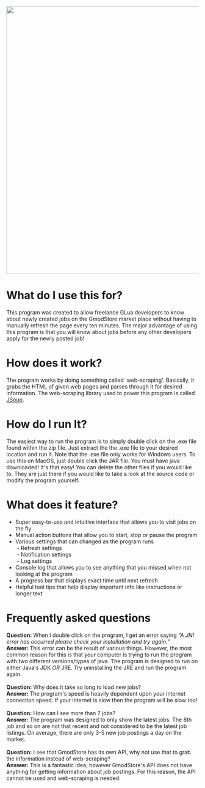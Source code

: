  <img src="https://i.gyazo.com/9485d7571b45399473a1844f82b39940.png" height="auto" width="700">


# What do I use this for?
This program was created to allow freelance GLua developers to know about newly created jobs on the GmodStore market place without having to manually refresh the page every ten minutes. The major advantage of using this program is that you will know about jobs before any other developers apply for the newly posted job!

# How does it work?
The program works by doing something called 'web-scraping'. Basically, it grabs the HTML of given web pages and parses through it for desired information. The web-scraping library used to power this program is called [JSoup](https://jsoup.org/apidocs/).

# How do I run It?
The easiest way to run the program is to simply double click on the .exe file found within the zip file. Just extract the the .exe file to your desired location and run it. Note that the .exe file only works for Windows users. To use this on MacOS, just double click the JAR file. You must have java downloaded! It's that easy! You can delete the other files if you would like to. They are just there if you would like to take a look at the source code or modify the program yourself.


# What does it feature?

 - Super easy-to-use and intuitive interface that allows you to visit jobs on the fly
 - Manual action buttons that allow you to start, stop or pause the program
 - Various settings that can changed as the program runs<br>
&nbsp;- Refresh settings<br>
&nbsp;- Notification settings<br>
&nbsp;- Log settings<br>
 - Console log that allows you to see anything that you missed when not looking at the program
 - A progress bar that displays exact time until next refresh
 - Helpful tool tips that help display important info like instructions or longer text


# Frequently asked questions
**Question:** When I double click on the program, I get an error saying *"A JNI error has occurred please check your installation and try again."*
<br> 
**Answer:** This error can be the result of various things. However, the most common reason for this is that your computer is trying to run the program with two different versions/types of java. The program is designed to run on either Java's JDK *OR* JRE. Try uninstalling the JRE and run the program again.
<br> 
<br> 
**Question:** Why does it take so long to load new jobs?
<br> 
**Answer:** The program's speed is heavily dependent upon your internet connection speed. If your internet is slow then the program will be slow too!
<br> 
<br> 
**Question:** How can I see more than 7 jobs?
<br> 
**Answer:** The program was designed to only show the latest jobs. The 8th job and so on are not that recent and not considered to be the latest job listings. On average, there are only 3-5 new job postings a day on the market.
<br> 
<br> 
**Question:** I see that GmodStore has its own API, why not use that to grab the information instead of web-scraping?
<br> 
**Answer:** This is a fantastic idea, however GmodStore's API does not have anything for getting information about job postings. For this reason, the API cannot be used and web-scraping is needed.

